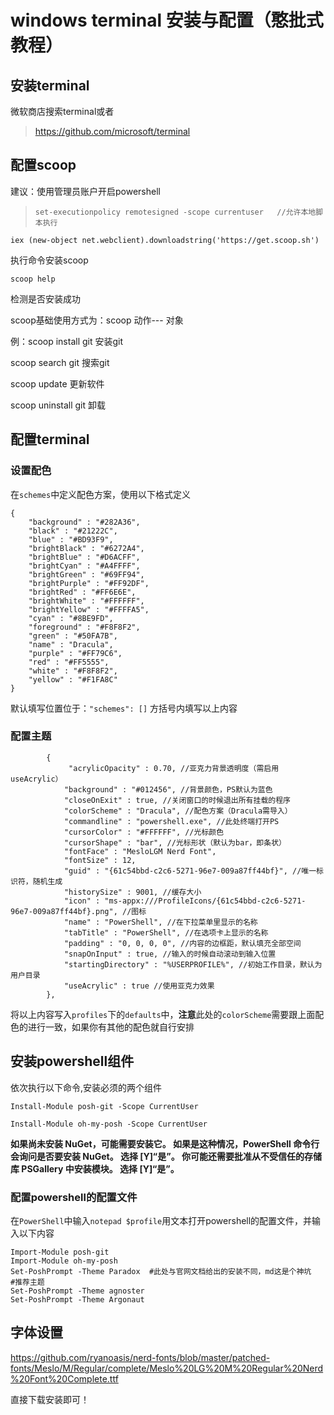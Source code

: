 

# windows terminal 安装与配置（憨批式教程）

## 安装terminal

微软商店搜索terminal或者

> https://github.com/microsoft/terminal

## 配置scoop

建议：使用管理员账户开启powershell

> ```
> set-executionpolicy remotesigned -scope currentuser   //允许本地脚本执行
> ```

`iex (new-object net.webclient).downloadstring('https://get.scoop.sh')`

执行命令安装scoop

`scoop help` 

检测是否安装成功

scoop基础使用方式为：scoop 动作--- 对象

例：scoop install git  安装git

scoop search git	搜索git

scoop update	更新软件

scoop uninstall git 卸载

## 配置terminal

### 设置配色

在`schemes`中定义配色方案，使用以下格式定义

```
{
    "background" : "#282A36",
    "black" : "#21222C",
    "blue" : "#BD93F9",
    "brightBlack" : "#6272A4",
    "brightBlue" : "#D6ACFF",
    "brightCyan" : "#A4FFFF",
    "brightGreen" : "#69FF94",
    "brightPurple" : "#FF92DF",
    "brightRed" : "#FF6E6E",
    "brightWhite" : "#FFFFFF",
    "brightYellow" : "#FFFFA5",
    "cyan" : "#8BE9FD",
    "foreground" : "#F8F8F2",
    "green" : "#50FA7B",
    "name" : "Dracula",
    "purple" : "#FF79C6",
    "red" : "#FF5555",
    "white" : "#F8F8F2",
    "yellow" : "#F1FA8C"
}
```

默认填写位置位于：`"schemes": []` 方括号内填写以上内容

### 配置主题

```
        {
             "acrylicOpacity" : 0.70, //亚克力背景透明度（需启用useAcrylic）
            "background" : "#012456", //背景颜色，PS默认为蓝色
            "closeOnExit" : true, //关闭窗口的时候退出所有挂载的程序
            "colorScheme" : "Dracula", //配色方案（Dracula需导入）
            "commandline" : "powershell.exe", //此处终端打开PS
            "cursorColor" : "#FFFFFF", //光标颜色
            "cursorShape" : "bar", //光标形状（默认为bar，即条状）
            "fontFace" : "MesloLGM Nerd Font",
            "fontSize" : 12,
            "guid" : "{61c54bbd-c2c6-5271-96e7-009a87ff44bf}", //唯一标识符，随机生成
            "historySize" : 9001, //缓存大小
            "icon" : "ms-appx:///ProfileIcons/{61c54bbd-c2c6-5271-96e7-009a87ff44bf}.png", //图标
            "name" : "PowerShell", //在下拉菜单里显示的名称
            "tabTitle" : "PowerShell", //在选项卡上显示的名称
            "padding" : "0, 0, 0, 0", //内容的边框距，默认填充全部空间
            "snapOnInput" : true, //输入的时候自动滚动到输入位置
            "startingDirectory" : "%USERPROFILE%", //初始工作目录，默认为用户目录
            "useAcrylic" : true //使用亚克力效果
        },
```

将以上内容写入`profiles`下的`defaults`中，**注意**此处的`colorScheme`需要跟上面配色的进行一致，如果你有其他的配色就自行安排

## 安装powershell组件

依次执行以下命令,安装必须的两个组件

 `Install-Module posh-git -Scope CurrentUser `

`Install-Module oh-my-posh -Scope CurrentUser `

**如果尚未安装 NuGet，可能需要安装它。 如果是这种情况，PowerShell 命令行会询问是否要安装 NuGet。 选择 [Y]“是”。 你可能还需要批准从不受信任的存储库 PSGallery 中安装模块。 选择 [Y]“是”。**

### 配置powershell的配置文件

在`PowerShell`中输入`notepad $profile`用文本打开powershell的配置文件，并输入以下内容

```shell
Import-Module posh-git
Import-Module oh-my-posh
Set-PoshPrompt -Theme Paradox  #此处与官网文档给出的安装不同，md这是个神坑
#推荐主题
Set-PoshPrompt -Theme agnoster
Set-PoshPrompt -Theme Argonaut
```

## 字体设置

https://github.com/ryanoasis/nerd-fonts/blob/master/patched-fonts/Meslo/M/Regular/complete/Meslo%20LG%20M%20Regular%20Nerd%20Font%20Complete.ttf

直接下载安装即可！

